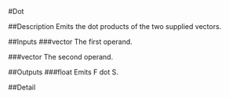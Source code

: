 #Dot

##Description
Emits the dot products of the two supplied vectors.

##Inputs
###vector
The first operand.

###vector
The second operand.

##Outputs
###float
Emits F dot S.

##Detail

